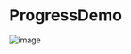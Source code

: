 ProgressDemo
============
![image](https://github.com/wuminglan/ProgressDemo/blob/master/gif/progressDemo.gif)
